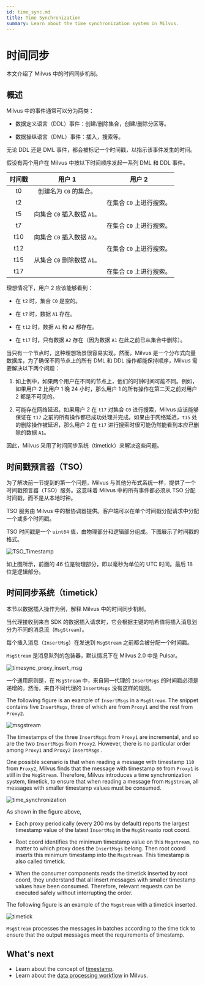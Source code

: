 ```yaml
---
id: time_sync.md
title: Time Synchronization
summary: Learn about the time synchronization system in Milvus.
---
```


# 时间同步

本文介绍了 Milvus 中的时间同步机制。

## 概述

Milvus 中的事件通常可以分为两类：

- 数据定义语言（DDL）事件：创建/删除集合，创建/删除分区等。

- 数据操纵语言（DML）事件：插入，搜索等。

无论 DDL 还是 DML 事件，都会被标记一个时间戳，以指示该事件发生的时间。

假设有两个用户在 Milvus 中按以下时间顺序发起一系列 DML 和 DDL 事件。

| 时间戳 |           用户 1            |          用户 2          |
| :----: | :-------------------------: | :----------------------: |
|   t0   |   创建名为 `C0` 的集合。    |                          |
|   t2   |                             | 在集合 `C0` 上进行搜索。 |
|   t5   | 向集合 `C0` 插入数据 `A1`。 |                          |
|   t7   |                             | 在集合 `C0` 上进行搜索。 |
|  t10   | 向集合 `C0` 插入数据 `A2`。 |                          |
|  t12   |                             | 在集合 `C0` 上进行搜索。 |
|  t15   | 从集合 `C0` 删除数据 `A1`。 |                          |
|  t17   |                             | 在集合 `C0` 上进行搜索。 |

理想情况下，用户 2 应该能够看到：

- 在 `t2` 时，集合 `C0` 是空的。

- 在 `t7` 时，数据 `A1` 存在。

- 在 `t12` 时，数据 `A1` 和 `A2` 都存在。

- 在 `t17` 时，只有数据 `A2` 存在（因为数据 `A1` 在此之前已从集合中删除）。

当只有一个节点时，这种理想场景很容易实现。然而，Milvus 是一个分布式向量数据库，为了确保不同节点上的所有 DML 和 DDL 操作都能保持顺序，Milvus 需要解决以下两个问题：

1. 如上例中，如果两个用户在不同的节点上，他们的时钟时间可能不同。例如，如果用户 2 比用户 1 晚 24 小时，那么用户 1 的所有操作在第二天之前对用户 2 都是不可见的。

2. 可能存在网络延迟。如果用户 2 在 `t17` 对集合 `C0` 进行搜索，Milvus 应该能够保证在 `t17` 之前的所有操作都已成功处理并完成。如果由于网络延迟，`t15` 处的删除操作被延迟，那么用户 2 在 `t17` 进行搜索时很可能仍然能看到本应已删除的数据 `A1`。

因此，Milvus 采用了时间同步系统（timetick）来解决这些问题。

## 时间戳预言器（TSO）

为了解决前一节提到的第一个问题，Milvus 与其他分布式系统一样，提供了一个时间戳预言器（TSO）服务。这意味着 Milvus 中的所有事件都必须从 TSO 分配时间戳，而不是从本地时钟。

TSO 服务由 Milvus 中的根协调器提供。客户端可以在单个时间戳分配请求中分配一个或多个时间戳。

TSO 时间戳是一个 `uint64` 值，由物理部分和逻辑部分组成。下图展示了时间戳的格式。

![TSO_Timestamp](/TSO_Timestamp.png "TSO 时间戳。")

如上图所示，前面的 46 位是物理部分，即以毫秒为单位的 UTC 时间。最后 18 位是逻辑部分。

## 时间同步系统（timetick）

本节以数据插入操作为例，解释 Milvus 中的时间同步机制。

当代理接收到来自 SDK 的数据插入请求时，它会根据主键的哈希值将插入消息划分为不同的消息流（`MsgStream`）。

每个插入消息（`InsertMsg`）在发送到 `MsgStream` 之前都会被分配一个时间戳。

<div class="alert note">
  <code>MsgStream</code> 是消息队列的包装器，默认情况下在 Milvus 2.0 中是 Pulsar。
</div>

![timesync_proxy_insert_msg](/timesync_proxy_insert_msg.png "从多个代理插入数据到 MsgStreams 的示例。")

一个通用原则是，在 `MsgStream` 中，来自同一代理的 `InsertMsgs` 的时间戳必须是递增的。然而，来自不同代理的 `InsertMsgs` 没有这样的规则。

The following figure is an example of `InsertMsgs` in a `MsgStream`. The snippet contains five `InsertMsgs`, three of which are from `Proxy1` and the rest from `Proxy2`.

![msgstream](../../../assets/msgstream.png "An example of a MsgStream with five InsertMsgs.")

The timestamps of the three `InsertMsgs` from `Proxy1` are incremental, and so are the two `InsertMsgs` from `Proxy2`. However, there is no particular order among `Proxy1` and `Proxy2` `InsertMsgs` .

One possible scenario is that when reading a message with timestamp `110` from `Proxy2`, Milvus finds that the message with timestamp `80` from `Proxy1` is still in the `MsgStream`. Therefore, Milvus introduces a time synchronization system, timetick, to ensure that when reading a message from `MsgStream`, all messages with smaller timestamp values must be consumed.

![time_synchronization](../../../assets/time_synchronization.png "The time synchronization system in Milvus.")

As shown in the figure above,

- Each proxy periodically (every 200 ms by default) reports the largest timestamp value of the latest `InsertMsg` in the `MsgStream`to root coord.

- Root coord identifies the minimum timestamp value on this `Msgstream`, no matter to which proxy does the `InsertMsgs` belong. Then root coord inserts this minimum timestamp into the `Msgstream`. This timestamp is also called timetick.

- When the consumer components reads the timetick inserted by root coord, they understand that all insert messages with smaller timestamp values have been consumed. Therefore, relevant requests can be executed safely without interrupting the order.

The following figure is an example of the `Msgstream` with a timetick inserted.

![timetick](../../../assets/timetick.png "Msgstream with a timetick inserted.")

`MsgStream` processes the messages in batches according to the time tick to ensure that the output messages meet the requirements of timestamp.

## What's next

- Learn about the concept of [timestamp](timestamp.md).
- Learn about the [data processing workflow](data_processing.md) in Milvus.
